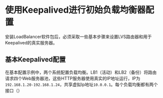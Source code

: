 # 使用Keepalived进行初始负载均衡器配置



安装LoadBalancer软件包后，必须采取一些基本步骤来设置LVS路由器和用于Keepalived的真实服务器。

## 基本Keepalived配置

在基本配置示例中，两个系统配置负载均衡。LB1（活动）和LB2（备份）将路由请求四个Web服务器池，这些HTTP服务器使用真实的IP地址运行，IP为`192.168.1.20-192.168.1.24`，共享虚拟Ip地址`10.0.0.1`。每个负载均衡都有两个接口（）
